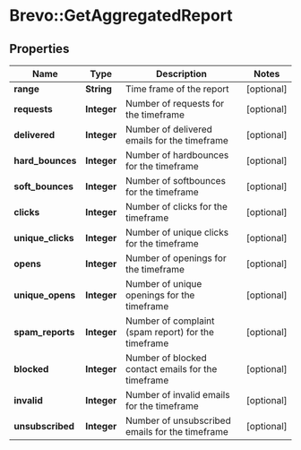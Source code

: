# Brevo::GetAggregatedReport

## Properties
Name | Type | Description | Notes
------------ | ------------- | ------------- | -------------
**range** | **String** | Time frame of the report | [optional] 
**requests** | **Integer** | Number of requests for the timeframe | [optional] 
**delivered** | **Integer** | Number of delivered emails for the timeframe | [optional] 
**hard_bounces** | **Integer** | Number of hardbounces for the timeframe | [optional] 
**soft_bounces** | **Integer** | Number of softbounces for the timeframe | [optional] 
**clicks** | **Integer** | Number of clicks for the timeframe | [optional] 
**unique_clicks** | **Integer** | Number of unique clicks for the timeframe | [optional] 
**opens** | **Integer** | Number of openings for the timeframe | [optional] 
**unique_opens** | **Integer** | Number of unique openings for the timeframe | [optional] 
**spam_reports** | **Integer** | Number of complaint (spam report) for the timeframe | [optional] 
**blocked** | **Integer** | Number of blocked contact emails for the timeframe | [optional] 
**invalid** | **Integer** | Number of invalid emails for the timeframe | [optional] 
**unsubscribed** | **Integer** | Number of unsubscribed emails for the timeframe | [optional] 



